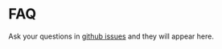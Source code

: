# FAQ
Ask your questions in [github issues](https://github.com/ton-blockchain/docs) and they will appear here.
